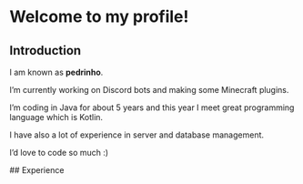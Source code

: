 # Welcome to my profile!
## Introduction
<div allign="center">

I am known as **pedrinho**.

I’m currently working on Discord bots and making some Minecraft plugins.

I’m coding in Java for about 5 years and this year I meet great programming language which is Kotlin.

I have also a lot of experience in server and database management.

I’d love to code so much :)

</div>
## Experience
